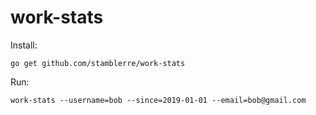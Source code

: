 # work-stats

Install:

`go get github.com/stamblerre/work-stats`

Run:

`work-stats --username=bob --since=2019-01-01 --email=bob@gmail.com`
